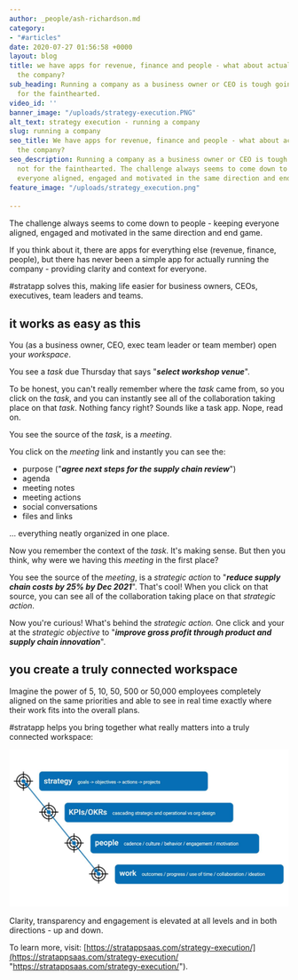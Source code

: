```yaml
---
author: _people/ash-richardson.md
category:
- "#articles"
date: 2020-07-27 01:56:58 +0000
layout: blog
title: we have apps for revenue, finance and people - what about actually running
  the company?
sub_heading: Running a company as a business owner or CEO is tough going, it's not
  for the fainthearted.
video_id: ''
banner_image: "/uploads/strategy-execution.PNG"
alt_text: strategy execution - running a company
slug: running a company
seo_title: We have apps for revenue, finance and people - what about actually running
  the company?
seo_description: Running a company as a business owner or CEO is tough going, it's
  not for the fainthearted. The challenge always seems to come down to people - keeping
  everyone aligned, engaged and motivated in the same direction and end game.
feature_image: "/uploads/strategy_execution.png"

---
```

The challenge always seems to come down to people - keeping everyone aligned, engaged and motivated in the same direction and end game.

If you think about it, there are apps for everything else (revenue, finance, people), but there has never been a simple app for actually running the company - providing clarity and context for everyone.

\#stratapp solves this, making life easier for business owners, CEOs, executives, team leaders and teams.

## it works as easy as this

You (as a business owner, CEO, exec team leader or team member) open your _workspace_.

You see a _task_ due Thursday that says "**_select workshop venue_**".

To be honest, you can't really remember where the _task_ came from, so you click on the _task_, and you can instantly see all of the collaboration taking place on that _task_.  Nothing fancy right?  Sounds like a task app.  Nope, read on.

You see the source of the _task_, is a _meeting_.

You click on the _meeting_ link and instantly you can see the:

* purpose ("**_agree next steps for the supply chain review_**")
* agenda
* meeting notes
* meeting actions
* social conversations
* files and links

... everything neatly organized in one place.

Now you remember the context of the _task_.  It's making sense.  But then you think, why were we having this _meeting_ in the first place?

You see the source of the _meeting_, is a _strategic action_ to "**_reduce supply chain costs by 25% by Dec 2021_**".  That's cool!  When you click on that source, you can see all of the collaboration taking place on that _strategic action_.

Now you're curious!  What's behind the _strategic action._  One click and your at the _strategic objective_ to "**_improve gross profit through product and supply chain innovation_**".

## you create a truly connected workspace

Imagine the power of 5, 10, 50, 500 or 50,000 employees completely aligned on the same priorities and able to see in real time exactly where their work fits into the overall plans.

\#stratapp helps you bring together what really matters into a truly connected workspace:

![](/uploads/connect.JPG)

Clarity, transparency and engagement is elevated at all levels and in both directions - up and down.

To learn more, visit: [https://stratappsaas.com/strategy-execution/](https://stratappsaas.com/strategy-execution/ "https://stratappsaas.com/strategy-execution/").

 